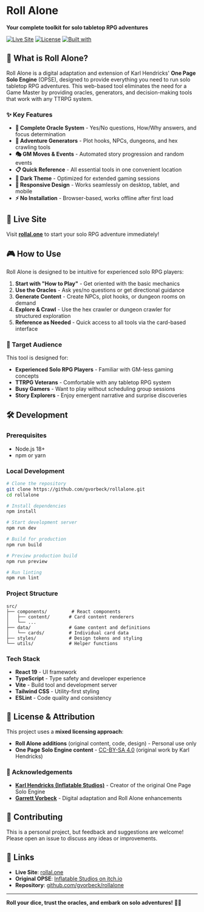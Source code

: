 # Roll Alone

**Your complete toolkit for solo tabletop RPG adventures**

[![Live Site](https://img.shields.io/badge/🌐_Live_Site-rollal.one-blue?style=for-the-badge)](https://rollal.one)
[![License](https://img.shields.io/badge/License-Mixed-orange?style=for-the-badge)](./LICENSE)
[![Built with](https://img.shields.io/badge/Built_with-React_+_TypeScript-61DAFB?style=for-the-badge&logo=react)](https://reactjs.org/)

## 🎯 What is Roll Alone?

Roll Alone is a digital adaptation and extension of Karl Hendricks' **One Page Solo Engine** (OPSE), designed to provide everything you need to run solo tabletop RPG adventures. This web-based tool eliminates the need for a Game Master by providing oracles, generators, and decision-making tools that work with any TTRPG system.

### ✨ Key Features

- **🎲 Complete Oracle System** - Yes/No questions, How/Why answers, and focus determination
- **🏰 Adventure Generators** - Plot hooks, NPCs, dungeons, and hex crawling tools
- **🎭 GM Moves & Events** - Automated story progression and random events
- **📋 Quick Reference** - All essential tools in one convenient location
- **🌙 Dark Theme** - Optimized for extended gaming sessions
- **📱 Responsive Design** - Works seamlessly on desktop, tablet, and mobile
- **⚡ No Installation** - Browser-based, works offline after first load

## 🚀 Live Site

Visit **[rollal.one](https://rollal.one)** to start your solo RPG adventure immediately!

## 🎮 How to Use

Roll Alone is designed to be intuitive for experienced solo RPG players:

1. **Start with "How to Play"** - Get oriented with the basic mechanics
2. **Use the Oracles** - Ask yes/no questions or get directional guidance
3. **Generate Content** - Create NPCs, plot hooks, or dungeon rooms on demand
4. **Explore & Crawl** - Use the hex crawler or dungeon crawler for structured exploration
5. **Reference as Needed** - Quick access to all tools via the card-based interface

### 🎯 Target Audience

This tool is designed for:

- **Experienced Solo RPG Players** - Familiar with GM-less gaming concepts
- **TTRPG Veterans** - Comfortable with any tabletop RPG system
- **Busy Gamers** - Want to play without scheduling group sessions
- **Story Explorers** - Enjoy emergent narrative and surprise discoveries

## 🛠️ Development

### Prerequisites

- Node.js 18+
- npm or yarn

### Local Development

```bash
# Clone the repository
git clone https://github.com/gvorbeck/rollalone.git
cd rollalone

# Install dependencies
npm install

# Start development server
npm run dev

# Build for production
npm run build

# Preview production build
npm run preview

# Run linting
npm run lint
```

### Project Structure

```
src/
├── components/         # React components
│   ├── content/       # Card content renderers
│   └── ...
├── data/              # Game content and definitions
│   └── cards/         # Individual card data
├── styles/            # Design tokens and styling
└── utils/             # Helper functions
```

### Tech Stack

- **React 19** - UI framework
- **TypeScript** - Type safety and developer experience
- **Vite** - Build tool and development server
- **Tailwind CSS** - Utility-first styling
- **ESLint** - Code quality and consistency

## 📜 License & Attribution

This project uses a **mixed licensing approach**:

- **Roll Alone additions** (original content, code, design) - Personal use only
- **One Page Solo Engine content** - [CC-BY-SA 4.0](https://creativecommons.org/licenses/by-sa/4.0/) (original work by Karl Hendricks)

### 🙏 Acknowledgements

- **[Karl Hendricks (Inflatable Studios)](https://inflatablestudios.itch.io/)** - Creator of the original One Page Solo Engine
- **[Garrett Vorbeck](https://github.com/gvorbeck)** - Digital adaptation and Roll Alone enhancements

## 🤝 Contributing

This is a personal project, but feedback and suggestions are welcome! Please open an issue to discuss any ideas or improvements.

## 🔗 Links

- **Live Site**: [rollal.one](https://rollal.one)
- **Original OPSE**: [Inflatable Studios on itch.io](https://inflatablestudios.itch.io/)
- **Repository**: [github.com/gvorbeck/rollalone](https://github.com/gvorbeck/rollalone)

---

**Roll your dice, trust the oracles, and embark on solo adventures!** 🎲✨
